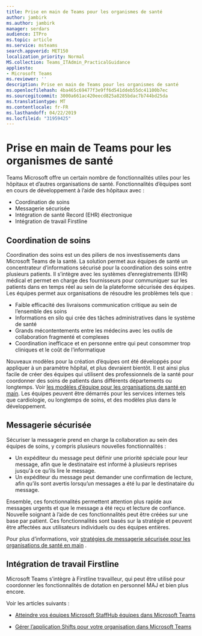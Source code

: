 ```yaml
---
title: Prise en main de Teams pour les organismes de santé
author: jambirk
ms.author: jambirk
manager: serdars
audience: ITPro
ms.topic: article
ms.service: msteams
search.appverid: MET150
localization_priority: Normal
MS.collection: Teams_ITAdmin_PracticalGuidance
appliesto:
- Microsoft Teams
ms.reviewer: ''
description: Prise en main de Teams pour les organismes de santé
ms.openlocfilehash: 4ba465c69477f3e9ff6d541ddeb55dc41100b7ec
ms.sourcegitcommit: 3000a661ac420eecd825a8285bdac7b744bd25da
ms.translationtype: MT
ms.contentlocale: fr-FR
ms.lasthandoff: 04/22/2019
ms.locfileid: "31959425"
---
```

# <a name="get-started-with-teams-for-healthcare-organizations"></a>Prise en main de Teams pour les organismes de santé

Teams Microsoft offre un certain nombre de fonctionnalités utiles pour les hôpitaux et d’autres organisations de santé. Fonctionnalités d’équipes sont en cours de développement à l’aide des hôpitaux avec :

- Coordination de soins
- Messagerie sécurisée
- Intégration de santé Record (EHR) électronique
- Intégration de travail Firstline

## <a name="care-coordination"></a>Coordination de soins

Coordination des soins est un des piliers de nos investissements dans Microsoft Teams de la santé. La solution permet aux équipes de santé un concentrateur d’informations sécurisé pour la coordination des soins entre plusieurs patients. Il s’intègre avec les systèmes d’enregistrements (EHR) médical et permet en charge des fournisseurs pour communiquer sur les patients dans en temps réel au sein de la plateforme sécurisée des équipes. Les équipes permet aux organisations de résoudre les problèmes tels que :

- Faible efficacité des livraisons communication critique au sein de l’ensemble des soins
- Informations en silo qui crée des tâches administratives dans le système de santé
- Grands mécontentements entre les médecins avec les outils de collaboration fragmenté et complexes
- Coordination inefficace et en personne entre qui peut consommer trop cliniques et le coût de l’informatique

Nouveaux modèles pour la création d’équipes ont été développés pour appliquer à un paramètre hôpital, et plus devraient bientôt. Il est ainsi plus facile de créer des équipes qui utilisent des professionnels de la santé pour coordonner des soins de patients dans différents départements ou longtemps. Voir [les modèles d’équipe pour les organisations de santé en main](healthcare-templates.md). Les équipes peuvent être démarrés pour les services internes tels que cardiologie, ou longtemps de soins, et des modèles plus dans le développement.

## <a name="secure-messaging"></a>Messagerie sécurisée

Sécuriser la messagerie prend en charge la collaboration au sein des équipes de soins, y compris plusieurs nouvelles fonctionnalités :

- Un expéditeur du message peut définir une priorité spéciale pour leur message, afin que le destinataire est informé à plusieurs reprises jusqu'à ce qu’ils lire le message.
- Un expéditeur du message peut demander une confirmation de lecture, afin qu’ils sont avertis lorsqu’un messages a été lu par le destinataire du message.

Ensemble, ces fonctionnalités permettent attention plus rapide aux messages urgents et que le message a été reçu et lecture de confiance. Nouvelle soignant à l’aide de ces fonctionnalités peut être créées sur une base par patient. Ces fonctionnalités sont basés sur la stratégie et peuvent être affectées aux utilisateurs individuels ou des équipes entières.

Pour plus d’informations, voir [stratégies de messagerie sécurisée pour les organisations de santé en main](messaging-policies-hc.md) .

## <a name="firstline-worker-integration"></a>Intégration de travail Firstline

Microsoft Teams s’intègre à Firstline travailleur, qui peut être utilisé pour coordonner les fonctionnalités de dotation en personnel MAJ et bien plus encore.

 Voir les articles suivants :

- [Atteindre vos équipes Microsoft StaffHub équipes dans Microsoft Teams](../shifts/move-staffhub-teams-to-shifts-in-teams.md)

- [Gérer l’application Shifts pour votre organisation dans Microsoft Teams](../shifts/manage-the-shifts-app-for-your-organization-in-teams.md)
